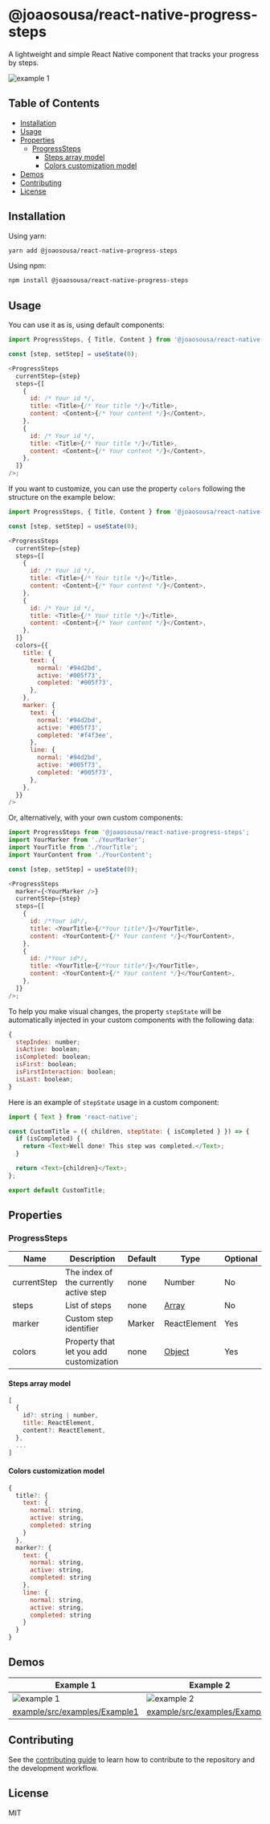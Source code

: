 # @joaosousa/react-native-progress-steps

A lightweight and simple React Native component that tracks your progress by steps.

![example 1](https://res.cloudinary.com/dwdhvtj90/image/upload/v1635955323/github/example-1.gif)

## Table of Contents

- [Installation](#installation)
- [Usage](#usage)
- [Properties](#properties)
  * [ProgressSteps](#progresssteps)
    + [Steps array model](#steps-array-model)
    + [Colors customization model](#colors-customization-model)
- [Demos](#demos)
- [Contributing](#contributing)
- [License](#license)

## Installation

Using yarn:

```sh
yarn add @joaosousa/react-native-progress-steps
```

Using npm:

```sh
npm install @joaosousa/react-native-progress-steps
```

## Usage

You can use it as is, using default components:

```js
import ProgressSteps, { Title, Content } from '@joaosousa/react-native-progress-steps';

const [step, setStep] = useState(0);

<ProgressSteps
  currentStep={step}
  steps={[
    {
      id: /* Your id */,
      title: <Title>{/* Your title */}</Title>,
      content: <Content>{/* Your content */}</Content>,
    },
    {
      id: /* Your id */,
      title: <Title>{/* Your title */}</Title>,
      content: <Content>{/* Your content */}</Content>,
    },
  ]}
/>;

```

If you want to customize, you can use the property `colors` following the structure on the example below: 

```js
import ProgressSteps, { Title, Content } from '@joaosousa/react-native-progress-steps';

const [step, setStep] = useState(0);

<ProgressSteps
  currentStep={step}
  steps={[
    {
      id: /* Your id */,
      title: <Title>{/* Your title */}</Title>,
      content: <Content>{/* Your content */}</Content>,
    },
    {
      id: /* Your id */,
      title: <Title>{/* Your title */}</Title>,
      content: <Content>{/* Your content */}</Content>,
    },
  ]}
  colors={{
    title: {
      text: {
        normal: '#94d2bd',
        active: '#005f73',
        completed: '#005f73',
      },
    },
    marker: {
      text: {
        normal: '#94d2bd',
        active: '#005f73',
        completed: '#f4f3ee',
      },
      line: {
        normal: '#94d2bd',
        active: '#005f73',
        completed: '#005f73',
      },
    },
  }}
/>
```

Or, alternatively, with your own custom components:

```js
import ProgressSteps from '@joaosousa/react-native-progress-steps';
import YourMarker from './YourMarker';
import YourTitle from './YourTitle';
import YourContent from './YourContent';

const [step, setStep] = useState(0);

<ProgressSteps
  marker={<YourMarker />}
  currentStep={step}
  steps={[
    {
      id: /*Your id*/,
      title: <YourTitle>{/*Your title*/}</YourTitle>,
      content: <YourContent>{/* Your content */}</YourContent>,
    },
    {
      id: /*Your id*/,
      title: <YourTitle>{/*Your title*/}</YourTitle>,
      content: <YourContent>{/* Your content */}</YourContent>,
    },
  ]}
/>;

```

To help you make visual changes, the property `stepState` will be automatically injected in your custom components with the following data:

```js
{
  stepIndex: number;
  isActive: boolean;
  isCompleted: boolean;
  isFirst: boolean;
  isFirstInteraction: boolean;
  isLast: boolean;
}
```

Here is an example of `stepState` usage in a custom component:

```js
import { Text } from 'react-native';

const CustomTitle = ({ children, stepState: { isCompleted } }) => {
  if (isCompleted) {
    return <Text>Well done! This step was completed.</Text>;
  }

  return <Text>{children}</Text>;
};

export default CustomTitle;
```

## Properties

### ProgressSteps

| Name        | Description                            | Default | Type                        | Optional |
| ----------- | -------------------------------------- | ------- | --------------------------- | -------- |
| currentStep | The index of the currently active step | none    | Number                      | No       |
| steps       | List of steps                          | none    | [Array](#steps-array-model) | No       |
| marker      | Custom step identifier                 | Marker  | ReactElement                | Yes      |
| colors      | Property that let you add customization| none    | [Object](#colors-customization-model) | Yes   |

#### Steps array model

```js
[
  {
    id?: string | number,
    title: ReactElement,
    content?: ReactElement,
  },
  ...
]
```

#### Colors customization model

```js
{
  title?: {
    text: {
      normal: string,
      active: string,
      completed: string
    }
  },
  marker?: {
    text: {
      normal: string,
      active: string,
      completed: string
    },
    line: {
      normal: string,
      active: string,
      completed: string
    }
  }
}

```

## Demos

| Example 1 | Example 2 | Example 3 |
| --- | --- | --- |
| ![example 1](https://res.cloudinary.com/dwdhvtj90/image/upload/v1635955323/github/example-1.gif) | ![example 2](https://res.cloudinary.com/dwdhvtj90/image/upload/v1635955315/github/example-2.gif) | ![example 3](https://res.cloudinary.com/dwdhvtj90/image/upload/v1635955314/github/example-3.gif) |
| [example/src/examples/Example1](example/src/examples/Example1) | [example/src/examples/Example2](example/src/examples/Example2) | [example/src/examples/Example3](example/src/examples/Example3) |

## Contributing

See the [contributing guide](CONTRIBUTING.md) to learn how to contribute to the repository and the development workflow.

## License

MIT
